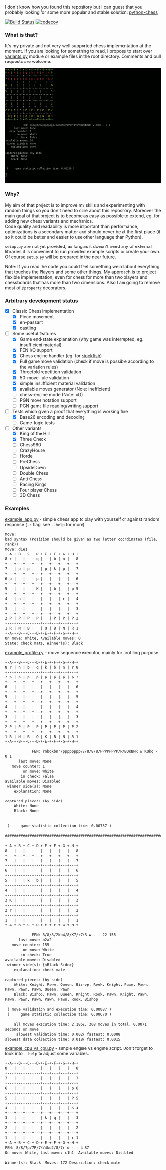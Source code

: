 I don't know how you found this repository but I can guess that you
probably looking for some more popular and stable solution: [python-chess](https://pypi.python.org/pypi/python-chess)

[![Build Status](https://travis-ci.org/gethiox/Chess.svg?branch=dev)](https://travis-ci.org/gethiox/Chess)
[![codecov](https://codecov.io/gh/gethiox/Chess/branch/dev/graph/badge.svg)](https://codecov.io/gh/gethiox/Chess)

### What is that?
It's my private and not very well supported chess implementation at the
moment. If you are looking for something to read, i propose to start
over [variants.py](chess/app/variants.py) module or example files in the
root directory. Comments and pull requests are welcome.

![](doc/example_py_cli_animation.gif)

### Why?
My aim of that project is to improve my skills and experimenting with
random things so you don't need to care about this repository.
Moreover the main goal of that project is to become as easy as possible
to extend, eg. for adding new chess variants and mechanics.  
Code quality and readability is more important than performance,
optimizations is a secondary matter and should never be at the first place
(if so it could be better and easier to use other language than Python).

`setup.py` are not yet provided, as long as it doesn't need any of
external libraries it is convenient to run provided example scripts
or create your own. Of course `setup.py` will be prepared in the near future.

Note:
If you read the code you could feel something weird about everything
that touches the Players and some other things. My approach is to
project flexible implementation, even for chess for more than two
players and chessboards that has more than two dimensions.
Also I am going to remove most of `@property` decorators.

### Arbitrary development status

- [x] Classic Chess implementation
  - [x] Piece movement
  - [x] en-passant
  - [x] castling
- [ ] Some useful features
  - [x] Game end-state explanation (why game was interrupted, eg. insufficient material)
  - [x] FEN I/O support
  - [x] Chess engine handler (eg. for [stockfish](https://stockfishchess.org/))
  - [x] Full game move validation (check if move is possible according to the variation rules)
  - [x] Threefold repetition validation
  - [x] 50-move-rule validation
  - [x] simple insufficient material validation
  - [x] available moves generator (Note: inefficient)
  - [ ] chess-engine mode (Note: xD)
  - [ ] PGN move notation support
  - [ ] PGN game file reading/writing support
- [ ] Tests which given a proof that everything is working fine
  - [x] Base26 encoding and decoding
  - [ ] Game-logic tests
- [ ] Other variants
  - [x] King of the Hill
  - [x] Three Check
  - [ ] Chess960
  - [ ] CrazyHouse
  - [ ] Horde
  - [ ] PreChess
  - [ ] UpsideDown
  - [ ] Double Chess
  - [ ] Anti Chess
  - [ ] Racing Kings
  - [ ] Four player Chess
  - [ ] 3D Chess

### Examples

[example_app.py](example_app.py) - simple chess app to play with yourself
or against random response (`-r` flag, see `--help` for more)
```text
Move: 
bad syntax (Position should be given as two letter coordinates (file, rank))
Move: d1e1
+-A-+-B-+-C-+-D-+-E-+-F-+-G-+-H-+
8 r |   |   | q |   | b | n |   8
+---+---+---+---+---+---+---+---+
7   | p | p |   | p | k | p |   7
+---+---+---+---+---+---+---+---+
6 p |   |   | p |   |   |   |   6
+---+---+---+---+---+---+---+---+
5   |   |   | K |   | b |   | p 5
+---+---+---+---+---+---+---+---+
4   | n |   |   |   |   | r |   4
+---+---+---+---+---+---+---+---+
3   |   |   |   |   |   |   |   3
+---+---+---+---+---+---+---+---+
2 P | P | P | P |   | P | P | P 2
+---+---+---+---+---+---+---+---+
1 R | N | B |   | Q | B | N | R 1
+-A-+-B-+-C-+-D-+-E-+-F-+-G-+-H-+
On move: White, Available moves: 0
State: check mate, Winner(s): Black
```

[example_profile.py](example_profile.py) - move sequence executor, mainly for profiling purpose.
```text
+-A-+-B-+-C-+-D-+-E-+-F-+-G-+-H-+
8 r | n | b | q | k | b | n | r 8
+---+---+---+---+---+---+---+---+
7 p | p | p | p | p | p | p | p 7
+---+---+---+---+---+---+---+---+
6   |   |   |   |   |   |   |   6
+---+---+---+---+---+---+---+---+
5   |   |   |   |   |   |   |   5
+---+---+---+---+---+---+---+---+
4   |   |   |   |   |   |   |   4
+---+---+---+---+---+---+---+---+
3   |   |   |   |   |   |   |   3
+---+---+---+---+---+---+---+---+
2 P | P | P | P | P | P | P | P 2
+---+---+---+---+---+---+---+---+
1 R | N | B | Q | K | B | N | R 1
+-A-+-B-+-C-+-D-+-E-+-F-+-G-+-H-+

            FEN: rnbqkbnr/pppppppp/8/8/8/8/PPPPPPPP/RNBQKBNR w KQkq - 0 1
      last move: None
   move counter: 1
        on move: White
       in check: False
available moves: Disabled
 winner side(s): None
    explanation: None

captured pieces: (by side)
    White: None
    Black: None


 (     game statistic collection time: 0.00737 )

############################################################################

+-A-+-B-+-C-+-D-+-E-+-F-+-G-+-H-+
8   |   |   |   |   |   |   |   8
+---+---+---+---+---+---+---+---+
7   |   |   |   |   |   |   |   7
+---+---+---+---+---+---+---+---+
6   |   |   |   |   |   |   |   6
+---+---+---+---+---+---+---+---+
5   |   | k | b |   |   |   |   5
+---+---+---+---+---+---+---+---+
4   |   |   |   |   |   |   |   4
+---+---+---+---+---+---+---+---+
3 K |   |   |   |   |   |   |   3
+---+---+---+---+---+---+---+---+
2 r |   |   |   |   |   |   |   2
+---+---+---+---+---+---+---+---+
1   |   |   |   |   |   |   |   1
+-A-+-B-+-C-+-D-+-E-+-F-+-G-+-H-+

            FEN: 8/8/8/2kb4/8/K7/r7/8 w - - 22 155
      last move: b2a2
   move counter: 155
        on move: White
       in check: True
available moves: Disabled
 winner side(s): {<Black Side>}
    explanation: check mate

captured pieces: (by side)
    White: Knight, Pawn, Queen, Bishop, Rook, Knight, Pawn, Pawn, Pawn, Pawn, Pawn, Queen, Pawn
    Black: Bishop, Pawn, Queen, Knight, Rook, Pawn, Knight, Pawn, Pawn, Pawn, Pawn, Pawn, Pawn, Rook, Bishop

 ( move validation and execution time: 0.00087 )
 (     game statistic collection time: 0.00670 )

    all moves execution time: 2.1852, 308 moves in total, 0.0071 seconds on move
     slowest validation time: 0.0027 fastest: 0.0008
slowest data collection time: 0.0187 fastest: 0.0015
```

[example_cpu_vs_cpu.py](example_cpu_vs_cpu.py) - simple engine vs engine script.
Don't forget to look into `--help` to adjust some variables.
```text
+-A-+-B-+-C-+-D-+-E-+-F-+-G-+-H-+
8   |   |   |   |   |   |   |   8
+---+---+---+---+---+---+---+---+
7   |   |   |   |   |   |   |   7
+---+---+---+---+---+---+---+---+
6   |   |   |   |   |   |   | p 6
+---+---+---+---+---+---+---+---+
5   |   |   |   |   |   |   | P 5
+---+---+---+---+---+---+---+---+
4   |   |   |   |   |   |   | K 4
+---+---+---+---+---+---+---+---+
3   |   |   |   | k | q |   |   3
+---+---+---+---+---+---+---+---+
2   |   |   |   |   |   |   |   2
+---+---+---+---+---+---+---+---+
1   |   |   |   |   |   |   | r 1
+-A-+-B-+-C-+-D-+-E-+-F-+-G-+-H-+
FEN: 8/8/7p/7P/7K/4kq2/8/7r w - - 4 87
On move: White, last move: c1h1  Available moves: Disabled

Winner(s): Black  Moves: 172 Description: check mate
```